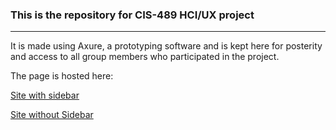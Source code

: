 ### This is the repository for CIS-489 HCI/UX project
___
It is made using Axure, a prototyping software and is kept here for posterity and access to all group members who participated in the project.

The page is hosted here:

[Site with sidebar](https://hazreal.github.io/hciuxProject/)

[Site without Sidebar](https://hazreal.github.io/hciuxProject/home.html)
